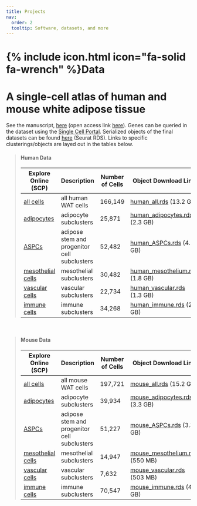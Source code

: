 ```yaml
---
title: Projects
nav:
  order: 2
  tooltip: Software, datasets, and more
---
```


# {% include icon.html icon="fa-solid fa-wrench" %}Data

# A single-cell atlas of human and mouse white adipose tissue

See the manuscript, [here][pmid:35296864] (open access link [here][oa]). 
Genes can be queried in the dataset using the [Single Cell Portal][scp].
Serialized objects of the final datasets can be found [here][gdrive] (Seurat RDS). 
Links to specific clusterings/objects are layed out in the tables below.

> #### Human Data
> | Explore Online (SCP) | Description | Number of Cells | Object Download Link |
> | -------------------- | ----------- | --------------- | -------------------- |
> | [all cells][scp-hs-all] | all human WAT cells | 166,149 | [human_all.rds][gdrive-hs-all] (13.2 GB) |
> | [adipocytes][scp-hs-ads] | adipocyte subclusters | 25,871 | [human_adipocytes.rds][gdrive-hs-ads] (2.3 GB) |
> | [ASPCs][scp-hs-aspcs] | adipose stem and progenitor cell subclusters | 52,482 | [human_ASPCs.rds][gdrive-hs-aspcs] (4.1 GB) |
> | [mesothelial cells][scp-hs-mes] | mesothelial subclusters | 30,482 | [human_mesothelium.rds][gdrive-hs-mes] (1.8 GB) |
> | [vascular cells][scp-hs-vasc] | vascular subclusters | 22,734 | [human_vascular.rds][gdrive-hs-vasc] (1.3 GB) |
> | [immune cells][scp-hs-imm] | immune subclusters | 34,268 | [human_immune.rds][gdrive-hs-imm] (2.7 GB) |
​
> #### Mouse Data
> | Explore Online (SCP) | Description | Number of Cells | Object Download Link |
> | -------------------- | ----------- | --------------- | -------------------- |
> | [all cells][scp-mm-all] | all mouse WAT cells | 197,721 | [mouse_all.rds][gdrive-mm-all] (15.2 GB) |
> | [adipocytes][scp-mm-ads] | adipocyte subclusters | 39,934 | [mouse_adipocytes.rds][gdrive-mm-ads] (3.3 GB) |
> | [ASPCs][scp-mm-aspcs] | adipose stem and progenitor cell subclusters | 51,227 | [mouse_ASPCs.rds][gdrive-mm-aspcs] (3.3 GB) |
> | [mesothelial cells][scp-mm-mes] | mesothelial subclusters | 14,947 | [mouse_mesothelium.rds][gdrive-mm-mes] (550 MB) |
> | [vascular cells][scp-mm-vasc] | vascular subclusters | 7,632 | [mouse_vascular.rds][gdrive-mm-vasc] (503 MB) |
> | [immune cells][scp-mm-imm] | immune subclusters | 70,547 | [mouse_immune.rds][gdrive-mm-imm] (4.2 GB) |

[pmid:35296864]: https://pubmed.ncbi.nlm.nih.gov/35296864/
[oa]: https://rdcu.be/cJXHi
[scp]: https://singlecell.broadinstitute.org/single_cell/study/SCP1376/a-single-cell-atlas-of-human-and-mouse-white-adipose-tissue
[scp-hs-all]: https://singlecell.broadinstitute.org/single_cell/study/SCP1376/a-single-cell-atlas-of-human-and-mouse-white-adipose-tissue?cluster=Human%20WAT&spatialGroups=--&annotation=cluster--group--study&subsample=all#study-visualize
[scp-hs-ads]: https://singlecell.broadinstitute.org/single_cell/study/SCP1376/a-single-cell-atlas-of-human-and-mouse-white-adipose-tissue?cluster=Human%20adipocytes&spatialGroups=--&annotation=subcluster--group--study&subsample=all#study-visualize
[scp-hs-aspcs]: https://singlecell.broadinstitute.org/single_cell/study/SCP1376/a-single-cell-atlas-of-human-and-mouse-white-adipose-tissue?cluster=Human%20ASPCs&spatialGroups=--&annotation=subcluster--group--study&subsample=all#study-visualize
[scp-hs-mes]: https://singlecell.broadinstitute.org/single_cell/study/SCP1376/a-single-cell-atlas-of-human-and-mouse-white-adipose-tissue?cluster=Human%20mesothelium&spatialGroups=--&annotation=subcluster--group--study&subsample=all#study-visualize
[scp-hs-vasc]: https://singlecell.broadinstitute.org/single_cell/study/SCP1376/a-single-cell-atlas-of-human-and-mouse-white-adipose-tissue?cluster=Human%20vascular%20cells&spatialGroups=--&annotation=subcluster--group--study&subsample=all#study-visualize
[scp-hs-imm]: https://singlecell.broadinstitute.org/single_cell/study/SCP1376/a-single-cell-atlas-of-human-and-mouse-white-adipose-tissue?cluster=Human%20immune%20cells&spatialGroups=--&annotation=subcluster--group--study&subsample=all#study-visualize
[scp-mm-all]: https://singlecell.broadinstitute.org/single_cell/study/SCP1376/a-single-cell-atlas-of-human-and-mouse-white-adipose-tissue?cluster=Mouse%20WAT&spatialGroups=--&annotation=cluster--group--study&subsample=all#study-visualize
[scp-mm-ads]: https://singlecell.broadinstitute.org/single_cell/study/SCP1376/a-single-cell-atlas-of-human-and-mouse-white-adipose-tissue?cluster=Mouse%20adipocytes&spatialGroups=--&annotation=subcluster--group--study&subsample=all#study-visualize
[scp-mm-aspcs]: https://singlecell.broadinstitute.org/single_cell/study/SCP1376/a-single-cell-atlas-of-human-and-mouse-white-adipose-tissue?cluster=Mouse%20ASPCs&spatialGroups=--&annotation=subcluster--group--study&subsample=all#study-visualize
[scp-mm-mes]: https://singlecell.broadinstitute.org/single_cell/study/SCP1376/a-single-cell-atlas-of-human-and-mouse-white-adipose-tissue?cluster=Mouse%20mesothelium&spatialGroups=--&annotation=subcluster--group--study&subsample=all#study-visualize
[scp-mm-vasc]: https://singlecell.broadinstitute.org/single_cell/study/SCP1376/a-single-cell-atlas-of-human-and-mouse-white-adipose-tissue?cluster=Mouse%20vascular%20cells&spatialGroups=--&annotation=subcluster--group--study&subsample=all#study-visualize
[scp-mm-imm]: https://singlecell.broadinstitute.org/single_cell/study/SCP1376/a-single-cell-atlas-of-human-and-mouse-white-adipose-tissue?cluster=Mouse%20immune%20cells&spatialGroups=--&annotation=subcluster--group--study&subsample=all#study-visualize
[gdrive]: https://drive.google.com/drive/folders/1rZ6Cnivacb9ispdndNngB9VgZsnYmVop?usp=sharing
[gdrive-hs-all]: https://drive.google.com/file/d/1ReTOuHsBHyW0TZ2D9mVdTzxAV0npyV7G/view?usp=sharing
[gdrive-hs-ads]: https://drive.google.com/file/d/1z2LLH9ZoH5zmCvkjwVJzaBJPDUv45eTQ/view?usp=sharing
[gdrive-hs-aspcs]: https://drive.google.com/file/d/1uEWzVXASWQu-jtxelj1V7VK-3XYVwSUH/view?usp=sharing
[gdrive-hs-mes]: https://drive.google.com/file/d/1FR-_BlXRiVvE3Hzr1PDnxT7XHOL5jL07/view?usp=sharing
[gdrive-hs-vasc]: https://drive.google.com/file/d/1PB3tJFueXLkKSC7Q7VwWfKBceoDeToat/view?usp=sharing
[gdrive-hs-imm]: https://drive.google.com/file/d/1PB3tJFueXLkKSC7Q7VwWfKBceoDeToat/view?usp=sharing
[gdrive-mm-all]: https://drive.google.com/file/d/1az-DH7uIpg6NPgUKa8qhDeV5rFnlop02/view?usp=sharing
[gdrive-mm-ads]: https://drive.google.com/file/d/1xUr_daZ70MI1ZKnMnDSOFeSmGCRzRqY0/view?usp=sharing
[gdrive-mm-aspcs]: https://drive.google.com/file/d/1-qfIJGD_CyL9A5xlCCDGNtrydV2CMcKL/view?usp=sharing
[gdrive-mm-mes]: https://drive.google.com/file/d/1jxKhCCYeEYscmuBwvjF_0ea1noxfNjQ5/view?usp=sharing
[gdrive-mm-vasc]: https://drive.google.com/file/d/1BdYULEgWoNpiwgsiyg6E9CWPzdCreKhr/view?usp=sharing
[gdrive-mm-imm]: https://drive.google.com/file/d/1Wy0CqBkFYE-aEz1wVSqTgQ42OWdfsrDn/view?usp=sharing